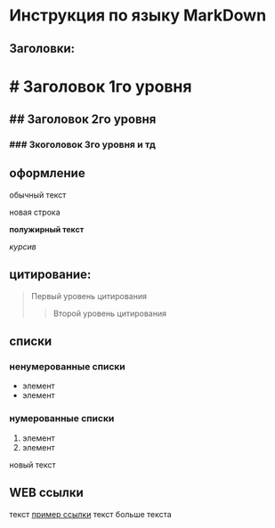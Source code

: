 # Инструкция по языку MarkDown
## Заголовки:
# # Заголовок 1го уровня
## ## Заголовок 2го уровня
### ### Зкоголовок 3го уровня и тд

## оформление
обычный текст

новая строка

**полужирный текст**

*курсив*

## цитирование:
> Первый уровень цитирования
>> Второй уровень цитирования

## списки
### ненумерованные списки
* элемент
* элемент
### нумерованные списки
1. элемент
2. элемент

новый текст

## WEB ссылки
текст [пример ссылки](http.1.com)
текст
больше текста